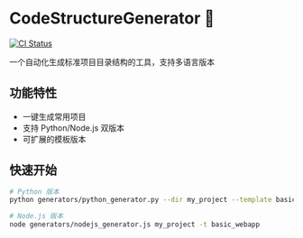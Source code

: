 # CodeStructureGenerator 🚀

[![CI Status](https://github.com/<yourname>/CodeStructureGenerator/actions/workflows/test.yml/badge.svg)](https://github.com/<yourname>/CodeStructureGenerator/actions)

一个自动化生成标准项目目录结构的工具，支持多语言版本

## 功能特性
- 一键生成常用项目
- 支持 Python/Node.js 双版本
- 可扩展的模板版本

## 快速开始
```bash
# Python 版本
python generators/python_generator.py --dir my_project --template basic_webapp

# Node.js 版本
node generators/nodejs_generator.js my_project -t basic_webapp

